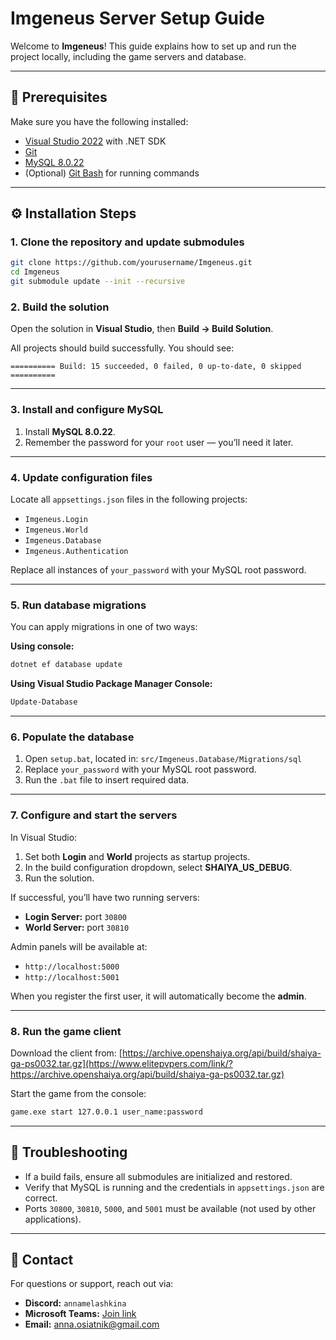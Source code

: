 # Imgeneus Server Setup Guide

Welcome to **Imgeneus**!
This guide explains how to set up and run the project locally, including the game servers and database.

---

## 🧩 Prerequisites

Make sure you have the following installed:

* [Visual Studio 2022](https://visualstudio.microsoft.com/) with .NET SDK
* [Git](https://git-scm.com/)
* [MySQL 8.0.22](https://dev.mysql.com/downloads/mysql/)
* (Optional) [Git Bash](https://gitforwindows.org/) for running commands

---

## ⚙️ Installation Steps

### 1. Clone the repository and update submodules

```bash
git clone https://github.com/yourusername/Imgeneus.git
cd Imgeneus
git submodule update --init --recursive
```

### 2. Build the solution

Open the solution in **Visual Studio**, then **Build → Build Solution**.

All projects should build successfully.
You should see:

```
========== Build: 15 succeeded, 0 failed, 0 up-to-date, 0 skipped ==========
```

---

### 3. Install and configure MySQL

1. Install **MySQL 8.0.22**.
2. Remember the password for your `root` user — you’ll need it later.

---

### 4. Update configuration files

Locate all `appsettings.json` files in the following projects:

* `Imgeneus.Login`
* `Imgeneus.World`
* `Imgeneus.Database`
* `Imgeneus.Authentication`

Replace all instances of `your_password` with your MySQL root password.

---

### 5. Run database migrations

You can apply migrations in one of two ways:

**Using console:**

```bash
dotnet ef database update
```

**Using Visual Studio Package Manager Console:**

```powershell
Update-Database
```

---

### 6. Populate the database

1. Open `setup.bat`, located in:
   `src/Imgeneus.Database/Migrations/sql`
2. Replace `your_password` with your MySQL root password.
3. Run the `.bat` file to insert required data.

---

### 7. Configure and start the servers

In Visual Studio:

1. Set both **Login** and **World** projects as startup projects.
2. In the build configuration dropdown, select **SHAIYA_US_DEBUG**.
3. Run the solution.

If successful, you’ll have two running servers:

* **Login Server:** port `30800`
* **World Server:** port `30810`

Admin panels will be available at:

* `http://localhost:5000`
* `http://localhost:5001`

When you register the first user, it will automatically become the **admin**.

---

### 8. Run the game client

Download the client from:
[https://archive.openshaiya.org/api/build/shaiya-ga-ps0032.tar.gz](https://www.elitepvpers.com/link/?https://archive.openshaiya.org/api/build/shaiya-ga-ps0032.tar.gz)

Start the game from the console:

```bash
game.exe start 127.0.0.1 user_name:password
```

---

## 🧠 Troubleshooting

* If a build fails, ensure all submodules are initialized and restored.
* Verify that MySQL is running and the credentials in `appsettings.json` are correct.
* Ports `30800`, `30810`, `5000`, and `5001` must be available (not used by other applications).

---

## 💬 Contact

For questions or support, reach out via:

* **Discord:** `annamelashkina`
* **Microsoft Teams:** [Join link](https://teams.live.com/l/invite/FEAtcvev0hNl12ryQE?v=g1)
* **Email:** anna.osiatnik@gmail.com
